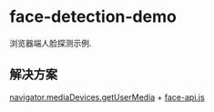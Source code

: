 # face-detection-demo

浏览器端人脸探测示例.

## 解决方案

[navigator.mediaDevices.getUserMedia](https://developer.mozilla.org/en-US/docs/Web/API/MediaDevices/getUserMedia) + [face-api.js](https://github.com/justadudewhohacks/face-api.js)

